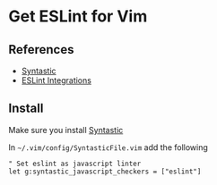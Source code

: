 Get ESLint for Vim
===================

References
----------
* [Syntastic](https://github.com/scrooloose/syntastic)
* [ESLint Integrations](http://eslint.org/docs/user-guide/integrations)

Install
--------
Make sure you install [Syntastic](https://github.com/brandyn1bennett/documentation/blob/master/vim/Vim-Syntastic.md)

In `~/.vim/config/SyntasticFile.vim` add the following
```VimL
" Set eslint as javascript linter 
let g:syntastic_javascript_checkers = ["eslint"]
```

